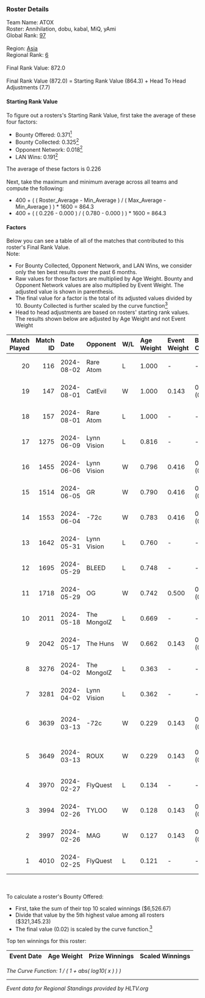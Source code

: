 ### Roster Details<br />
Team Name: ATOX<br />
Roster: Annihilation, dobu, kabal, MiQ, yAmi<br />
Global Rank: [97](../standings_global.md)<br />
<br />
Region: [Asia]( ../standings_asia.md)<br />
Regional Rank: [6]( ../standings_asia.md)<br />
<br />
Final Rank Value:  872.0<br />
<br />
Final Rank Value (872.0) = Starting Rank Value (864.3) + Head To Head Adjustments (7.7)<br />

#### Starting Rank Value<br />
To figure out a rosters's Starting Rank Value, first take the average of these four factors:<br />
- Bounty Offered: 0.371[<sup>1</sup>](#table2)
- Bounty Collected: 0.325[<sup>2</sup>](#table1)
- Opponent Network: 0.018[<sup>2</sup>](#table1)
- LAN Wins: 0.191[<sup>2</sup>](#table1)

The average of these factors is 0.226<br />
<br />
Next, take the maximum and minimum average across all teams and compute the following:<br />
- 400 + ( ( Roster_Average - Min_Average ) / ( Max_Average - Min_Average ) ) * 1600 = 864.3
- 400 + ( ( 0.226 - 0.000 ) / ( 0.780 - 0.000 ) ) * 1600 = 864.3


#### Factors<br />
Below you can see a table of all of the matches that contributed to this roster's Final Rank Value.<br />
Note:<br />

- For Bounty Collected, Opponent Network, and LAN Wins, we consider only the ten best results over the past 6 months.
- Raw values for those factors are multiplied by Age Weight. Bounty and Opponent Network values are also multiplied by Event Weight. The adjusted value is shown in parenthesis.
- The final value for a factor is the total of its adjusted values divided by 10. Bounty Collected is further scaled by the curve function[<sup>3</sup>](#curveFunction)
- Head to head adjustments are based on rosters' starting rank values. The results shown below are adjusted by Age Weight and not Event Weight
<span id="table1"></span><br />


| Match Played | Match ID | Date       | Opponent    | W/L | Age Weight | Event Weight | Bounty Collected | Opponent Network | LAN Wins  | H2H Adj. | Roster                                |
| -: | -: | :- | :- | :- | :- | :- | :- | :- | :- | -: | :- |
|           20 |      116 | 2024-08-02 | Rare Atom   | L   | 1.000      | -            | -                | -                | -         |   -14.21 | Annihilation, dobu, kabal, MiQ, yAmi  |
|           19 |      147 | 2024-08-01 | CatEvil     | W   | 1.000      | 0.143        | 0.000 (0.000)    | 0.235 (0.034)    | 0 (0.000) |     6.57 | Annihilation, dobu, kabal, MiQ, yAmi  |
|           18 |      157 | 2024-08-01 | Rare Atom   | L   | 1.000      | -            | -                | -                | -         |   -14.45 | Annihilation, dobu, kabal, MiQ, yAmi  |
|           17 |     1275 | 2024-06-09 | Lynn Vision | L   | 0.816      | -            | -                | -                | -         |    -7.73 | Annihilation, dobu, kabal, MiQ, Zesta |
|           16 |     1455 | 2024-06-06 | Lynn Vision | W   | 0.796      | 0.416        | 0.086 (0.029)    | 0.187 (0.062)    | 0 (0.000) |    17.78 | Annihilation, dobu, kabal, MiQ, Zesta |
|           15 |     1514 | 2024-06-05 | GR          | W   | 0.790      | 0.416        | 0.008 (0.003)    | 0.074 (0.024)    | 0 (0.000) |     5.82 | Annihilation, dobu, kabal, MiQ, Zesta |
|           14 |     1553 | 2024-06-04 | -72c        | W   | 0.783      | 0.416        | 0.003 (0.001)    | 0.039 (0.013)    | 0 (0.000) |     5.35 | Annihilation, dobu, kabal, MiQ, Zesta |
|           13 |     1642 | 2024-05-31 | Lynn Vision | L   | 0.760      | -            | -                | -                | -         |    -6.66 | Annihilation, dobu, kabal, MiQ, Zesta |
|           12 |     1695 | 2024-05-29 | BLEED       | L   | 0.748      | -            | -                | -                | -         |    -1.44 | Annihilation, dobu, kabal, MiQ, Zesta |
|           11 |     1718 | 2024-05-29 | OG          | W   | 0.742      | 0.500        | 0.137 (0.051)    | 0.123 (0.046)    | 1 (0.742) |    16.82 | Annihilation, dobu, kabal, MiQ, Zesta |
|           10 |     2011 | 2024-05-18 | The MongolZ | L   | 0.669      | -            | -                | -                | -         |    -0.07 | Annihilation, dobu, kabal, MiQ, Zesta |
|            9 |     2042 | 2024-05-17 | The Huns    | W   | 0.662      | 0.143        | 0.000 (0.000)    | 0.002 (0.000)    | 1 (0.662) |     1.37 | Annihilation, dobu, kabal, MiQ, Zesta |
|            8 |     3276 | 2024-04-02 | The MongolZ | L   | 0.363      | -            | -                | -                | -         |    -0.03 | Annihilation, dobu, kabal, MiQ, Zesta |
|            7 |     3281 | 2024-04-02 | Lynn Vision | L   | 0.362      | -            | -                | -                | -         |    -2.94 | Annihilation, dobu, kabal, MiQ, Zesta |
|            6 |     3639 | 2024-03-13 | -72c        | W   | 0.229      | 0.143        | 0.000 (0.000)    | 0.009 (0.000)    | 0 (0.000) |     0.51 | dobu, FlyNN, kabal, MiQ, Zesta        |
|            5 |     3649 | 2024-03-13 | ROUX        | W   | 0.229      | 0.143        | 0.000 (0.000)    | 0.000 (0.000)    | 0 (0.000) |     0.50 | dobu, FlyNN, kabal, MiQ, Zesta        |
|            4 |     3970 | 2024-02-27 | FlyQuest    | L   | 0.134      | -            | -                | -                | -         |    -0.70 | AccuracyTG, dobu, kabal, MiQ, Zesta   |
|            3 |     3994 | 2024-02-26 | TYLOO       | W   | 0.128      | 0.143        | 0.019 (0.000)    | 0.089 (0.002)    | 1 (0.128) |     1.46 | AccuracyTG, dobu, kabal, MiQ, Zesta   |
|            2 |     3997 | 2024-02-26 | MAG         | W   | 0.127      | 0.143        | 0.000 (0.000)    | 0.006 (0.000)    | 1 (0.127) |     0.43 | AccuracyTG, dobu, kabal, MiQ, Zesta   |
|            1 |     4010 | 2024-02-25 | FlyQuest    | L   | 0.121      | -            | -                | -                | -         |    -0.63 | AccuracyTG, dobu, kabal, MiQ, Zesta   |

<br />
<span id="table2"></span><br />
To calculate a roster's Bounty Offered:<br />

- First, take the sum of their top 10 scaled winnings ($6,526.67)
- Divide that value by the 5th highest value among all rosters ($321,345.23)
- The final value (0.02) is scaled by the curve function.[<sup>3</sup>](#curveFunction)

Top ten winnings for this roster:<br />

| Event Date | Age Weight | Prize Winnings | Scaled Winnings |
| :- | -: | :- | :- |


<span id="curveFunction"></span>_The Curve Function: 1 / ( 1 + abs( log10( x ) ) )_<br />

---
_Event data for Regional Standings provided by HLTV.org_<br />
